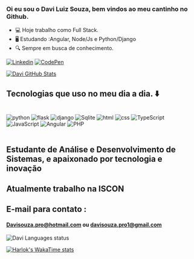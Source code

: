 ### Oi eu sou o Davi Luiz Souza, bem vindos ao meu cantinho no Github.

- 💻 Hoje trabalho como Full Stack.
- 🖥️ Estudando :Angular, Node/Js e Python/Django 
- 🔍 Sempre em busca de conhecimento.

[![Linkedin](https://img.shields.io/badge/LinkedIn-0077B5?style=for-the-badge&logo=linkedin&logoColor=white)](https://www.linkedin.com/in/davisouza99)
[![CodePen](https://img.shields.io/badge/Codepen-000000?style=for-the-badge&logo=codepen&logoColor=white)](http://codepen.io/Davidbill_)



[![Davi GitHub Stats](https://github-readme-stats.vercel.app/api?username=davimj99&show_icons=true&theme=dark#gh-dark-mode-only)](https://github.com/anuraghazra/github-readme-stats#gh-dark-mode-only)



## Tecnologias que uso no meu dia a dia. ⬇️



<div style="display: inline_block"><br/>
<img aling="center" alt="python" src="https://img.shields.io/badge/python-3670A0?style=for-the-badge&logo=python&logoColor=ffdd54" />
<img aling="center" alt="flask" src="https://img.shields.io/badge/flask-%23000.svg?style=for-the-badge&logo=flask&logoColor=white" />
<img aling="center" alt="django" src="https://img.shields.io/badge/django-%23092E20.svg?style=for-the-badge&logo=django&logoColor=white" />
<img aling="center" alt="Sqlite" src="https://img.shields.io/badge/sqlite-%2307405e.svg?style=for-the-badge&logo=sqlite&logoColor=white" />

<img aling="center" alt="html" src="https://img.shields.io/badge/HTML-239120?style=for-the-badge&logo=html5&logoColor=white" />
<img aling="center" alt="css" src="https://img.shields.io/badge/CSS-239120?&style=for-the-badge&logo=css3&logoColor=white" />

<img aling="center" alt="TypeScript" src="https://img.shields.io/badge/typescript-%23007ACC.svg?style=for-the-badge&logo=typescript&logoColor=white"/>
<img aling="center" alt="JavaScript" src="https://img.shields.io/badge/JavaScript-F7DF1E?style=for-the-badge&logo=javascript&logoColor=black"/>
<img aling="center" alt="Angular" src="https://img.shields.io/badge/angular-%23DD0031.svg?style=for-the-badge&logo=angular&logoColor=white"/>

<img aling="center" alt="PHP" src="https://img.shields.io/badge/php-%23777BB4.svg?style=for-the-badge&logo=php&logoColor=white"/>
</div><br/>


## Estudante de Análise e Desenvolvimento de Sistemas, e apaixonado por tecnologia e inovação

## Atualmente trabalho na ISCON

## E-mail para contato :
#### Davisouza.pro@hotmail.com ou davisouza.pro1@gmail.com


![Davi Languages status](https://github-readme-stats.vercel.app/api/top-langs/?username=davimj99&hide_progress=true)

[![Harlok's WakaTime stats](https://github-readme-stats.vercel.app/api/wakatime?username=ffflabs)](https://github.com//davimj99)
